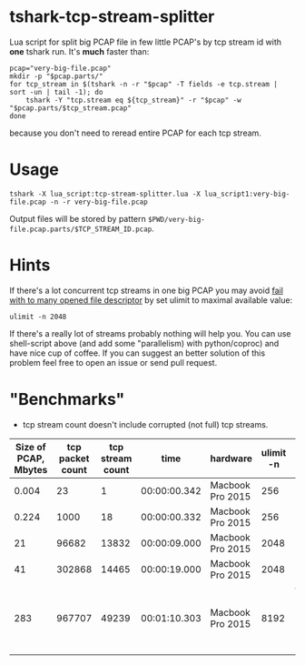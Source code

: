 # tshark-tcp-stream-splitter

Lua script for split big PCAP file in few little PCAP's by tcp stream id with **one** tshark run. It's **much** faster than:

``` shell
pcap="very-big-file.pcap"
mkdir -p "$pcap.parts/"
for tcp_stream in $(tshark -n -r "$pcap" -T fields -e tcp.stream | sort -un | tail -1); do
    tshark -Y "tcp.stream eq ${tcp_stream}" -r "$pcap" -w "$pcap.parts/$tcp_stream.pcap"
done
```

because you don't need to reread entire PCAP for each tcp stream.

# Usage

``` shell
tshark -X lua_script:tcp-stream-splitter.lua -X lua_script1:very-big-file.pcap -n -r very-big-file.pcap
```

Output files will be stored by pattern `$PWD/very-big-file.pcap.parts/$TCP_STREAM_ID.pcap`.

# Hints

If there's a lot concurrent tcp streams in one big PCAP you may avoid [fail with to many opened file descriptor](https://github.com/strizhechenko/tshark-tcp-stream-splitter/issues/1) by set ulimit to maximal available value:

```
ulimit -n 2048
```

If there's a really lot of streams probably nothing will help you. You can use shell-script above (and add some "parallelism) with python/coproc) and have nice cup of coffee. If you can suggest an better solution of this problem feel free to open an issue or send pull request.

# "Benchmarks"

- tcp stream count doesn't include corrupted (not full) tcp streams.

| Size of PCAP, Mbytes | tcp packet count | tcp stream count | time | hardware | ulimit -n | remarks |
| ---- | ---- | ---- | ---- | ---- | ---- | ---- |
| 0.004 | 23 | 1 | 00:00:00.342 | Macbook Pro 2015 | 256 | -- |
| 0.224 | 1000 | 18 | 00:00:00.332 | Macbook Pro 2015 | 256 | -- |
| 21 | 96682 | 13832 | 00:00:09.000 | Macbook Pro 2015 | 2048 | -- |
| 41 | 302868 | 14465 | 00:00:19.000 | Macbook Pro 2015 | 2048 | -- |
| 283 | 967707 | 49239 | 00:01:10.303 | Macbook Pro 2015 | 8192 | failed after 967707 packet. exit by ^C |
